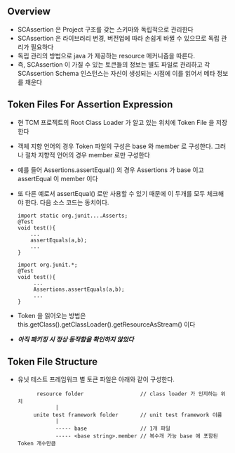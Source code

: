 ## Overview

* SCAssertion 은 Project 구조를 갖는 스키마와 독립적으로 관리한다
* SCAssertion 은 라이브러리 변경, 버전업에 따라 손쉽게 바뀔 수 있으므로 독립 관리가 필요하다
* 독립 관리의 방법으로 java 가 제공하는 resource 메커니즘을 따른다.
* 즉, SCAssertion 이 가질 수 있는 토큰들의 정보는 별도 파일로 관리하고 각 SCAssertion Schema 인스턴스는 자신이 생성되는 시점에 이를 읽어서 메타 정보를 채운다

## Token Files For Assertion Expression

* 현 TCM 프로젝트의 Root Class Loader 가 알고 있는 위치에 Token File 을 저장한다
* 객체 지향 언어의 경우 Token 파일의 구성은 base 와 member 로 구성한다. 그러나 절차 지향적 언어의 경우 member 로만 구성한다
* 예를 들어 Assertions.assertEqual() 의 경우 Assertions 가 base 이고 assertEqual 이 member 이다
* 또 다른 예로서 assertEqual() 로만 사용할 수 있기 때문에 이 두개를 모두 체크해야 한다. 다음 소스 코드는 동치이다.

   ~~~
   import static org.junit....Asserts;
   @Test
   void test(){
       ...
       assertEquals(a,b);
       ...
   }
   ~~~
   ~~~
   import org.junit.*;
   @Test
   void test(){
        ...
        Assertions.assertEquals(a,b);
        ...
   }
   ~~~
* Token 을 읽어오는 방법은 this.getClass().getClassLoader().getResourceAsStream() 이다
* ***아직 패키징 시 정상 동작함을 확인하지 않았다***

## Token File Structure
* 유닛 테스트 프레임워크 별 토큰 파일은 아래와 같이 구성한다.
    ~~~
          resource folder                  // class loader 가 인지하는 위치
                |
         unite test framework folder       // unit test framework 이름
                |
                ----- base                 // 1개 파일
                ----- <base string>.member // 복수개 가능 base 에 포함된 Token 개수만큼
    ~~~